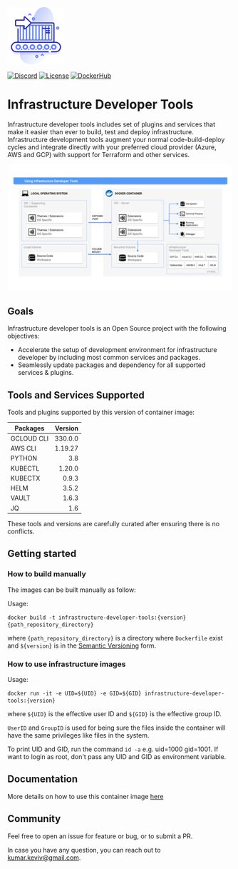 ![IDT][logo]

[logo]: https://github.com/kumarkeviv/infrastructure-developer-tools/raw/sys-06-create-detailed-documentation-usecases-ide/docs/assets/logo.png "Infrastructure Developer Tools"

[![Discord](https://img.shields.io/discord/820616124721791007)](https://discord.gg/nVEn3shBjc)
[![License](https://img.shields.io/github/license/kumarkeviv/infrastructure-developer-tools)](https://github.com/kumarkeviv/infrastructure-developer-tools/blob/main/LICENSE)
[![DockerHub](https://img.shields.io/docker/pulls/kumarvivek/infrastructure-developer-tools)](https://hub.docker.com/r/kumarvivek/infrastructure-developer-tools)

# Infrastructure Developer Tools
Infrastructure developer tools includes set of plugins and services that make it easier than ever to build, test and deploy infrastructure. Infrastructure development tools augment your normal code-build-deploy cycles and integrate directly with your preferred cloud provider (Azure, AWS and GCP) with support for Terraform and other services.

![OVERVIEW][overview-infrastructure-developer-tools]

[overview-infrastructure-developer-tools]: https://github.com/kumarkeviv/infrastructure-developer-tools/raw/sys-06-create-detailed-documentation-usecases-ide/docs/assets/overview.png "Overview infrastructure developer tools"

## Goals

Infrastructure developer tools is an Open Source project with the following objectives:

* Accelerate the setup of development environment for infrastructure developer by including most common services and packages.
* Seamlessly update packages and dependency for all supported services & plugins.

## Tools and Services Supported

Tools and plugins supported by this version of container image:

| Packages        | Version       |
| --------------- |--------------:|
| GCLOUD CLI      | 330.0.0       |
| AWS CLI         | 1.19.27       |
| PYTHON          | 3.8           |
| KUBECTL         | 1.20.0        |
| KUBECTX         | 0.9.3         |
| HELM            | 3.5.2         |
| VAULT           | 1.6.3         |
| JQ              | 1.6           |

These tools and versions are carefully curated after ensuring there is no conflicts.

## Getting started

### How to build manually

The images can be built manually as follow:

Usage:

    docker build -t infrastructure-developer-tools:{version} {path_repository_directory}

where `{path_repository_directory}` is a directory where `Dockerfile` exist and `${version}` is in the [Semantic Versioning](https://semver.org/) form.

### How to use infrastructure images

Usage:

    docker run -it -e UID=${UID} -e GID=${GID} infrastructure-developer-tools:{version}

where `${UID}` is the effective user ID and `${GID}` is the effective group ID.

`UserID` and `GroupID` is used for being sure the files inside the container will have the same privileges like files in the system.

To print UID and GID, run the command `id -a` e.g. uid=1000 gid=1001. If want to login as root, don't pass any UID and GID as environment variable.

## Documentation

More details on how to use this container image [here](./docs/README.md)

## Community

Feel free to open an issue for feature or bug, or to submit a PR.

In case you have any question, you can reach out to kumar.keviv@gmail.com.
